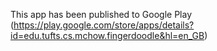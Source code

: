 This app has been published to Google Play (https://play.google.com/store/apps/details?id=edu.tufts.cs.mchow.fingerdoodle&hl=en_GB)
